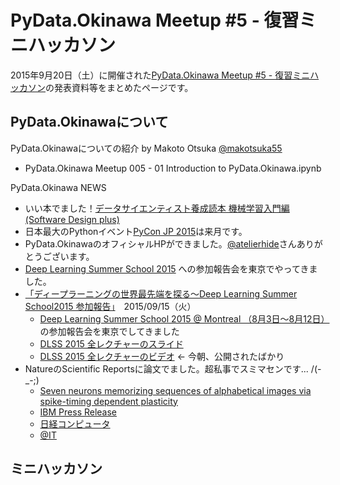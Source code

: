 # PyData.Okinawa Meetup #5 - 復習ミニハッカソン

2015年9月20日（土）に開催された[PyData.Okinawa Meetup #5 - 復習ミニハッカソン](http://pydataokinawa.connpass.com/event/20225/)の発表資料等をまとめたページです。

## PyData.Okinawaについて

PyData.Okinawaについての紹介
by Makoto Otsuka [@makotsuka55](https://twitter.com/makotsuka55)

- PyData.Okinawa Meetup 005 - 01 Introduction to PyData.Okinawa.ipynb

PyData.Okinawa NEWS
- いい本でました！[データサイエンティスト養成読本 機械学習入門編 (Software Design plus)](http://gihyo.jp/book/2015/978-4-7741-7631-4)
- 日本最大のPythonイベント[PyCon JP 2015](https://pycon.jp/2015/ja/)は来月です。
- PyData.OkinawaのオフィシャルHPができました。[@atelierhide](https://twitter.com/atelierhide)さんありがとうございます。
- [Deep Learning Summer School 2015](https://sites.google.com/site/deeplearningsummerschool/schedule) への参加報告会を東京でやってきました。
- [「ディープラーニングの世界最先端を探る〜Deep Learning Summer School2015 参加報告」](http://peatix.com/event/114046)　2015/09/15（火）
  - [Deep Learning Summer School 2015 @ Montreal （8月3日〜8月12日）](https://sites.google.com/site/deeplearningsummerschool/)の参加報告会を東京でしてきました
  - [DLSS 2015 全レクチャーのスライド](https://sites.google.com/site/deeplearningsummerschool/schedule)
  - [DLSS 2015 全レクチャーのビデオ](http://videolectures.net/deeplearning2015_montreal/)  <- 今朝、公開されたばかり
- NatureのScientific Reportsに論文でました。超私事でスミマセンです... /(-_-;)
  - [Seven neurons memorizing sequences of alphabetical images via spike-timing dependent plasticity](http://www.nature.com/articles/srep14149)
  - [IBM Press Release](http://www-06.ibm.com/jp/press/2015/09/1601.html)
  - [日経コンピュータ](http://itpro.nikkeibp.co.jp/atcl/news/15/091703009/)
  - [@IT](http://www.atmarkit.co.jp/ait/articles/1509/17/news158.html)

## ミニハッカソン

